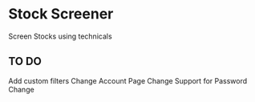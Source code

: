 # Stock Screener

Screen Stocks using technicals

## TO DO

Add custom filters
Change Account Page
Change Support for Password Change
